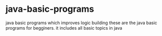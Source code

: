# java-basic-programs
java basic programs which improves logic building
these are the java basic programs for begginers.
it includes all basic topics in java
